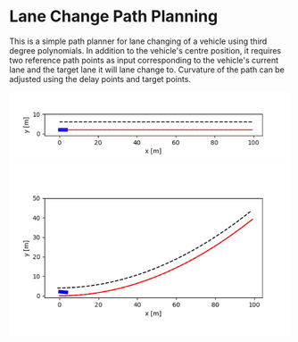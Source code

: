 # **Lane Change Path Planning**

This is a simple path planner for lane changing of a vehicle using third degree polynomials. In addition to the vehicle's centre position, it requires two reference path points as input corresponding to the vehicle's current lane and the target lane it will lane change to. Curvature of the path can be adjusted using the delay points and target points. 

![straight road](https://github.com/itsbman/simple-lane-change/blob/main/show/lane_change-1.gif)
![curved road](https://github.com/itsbman/simple-lane-change/blob/main/show/lane_change-2.gif)
